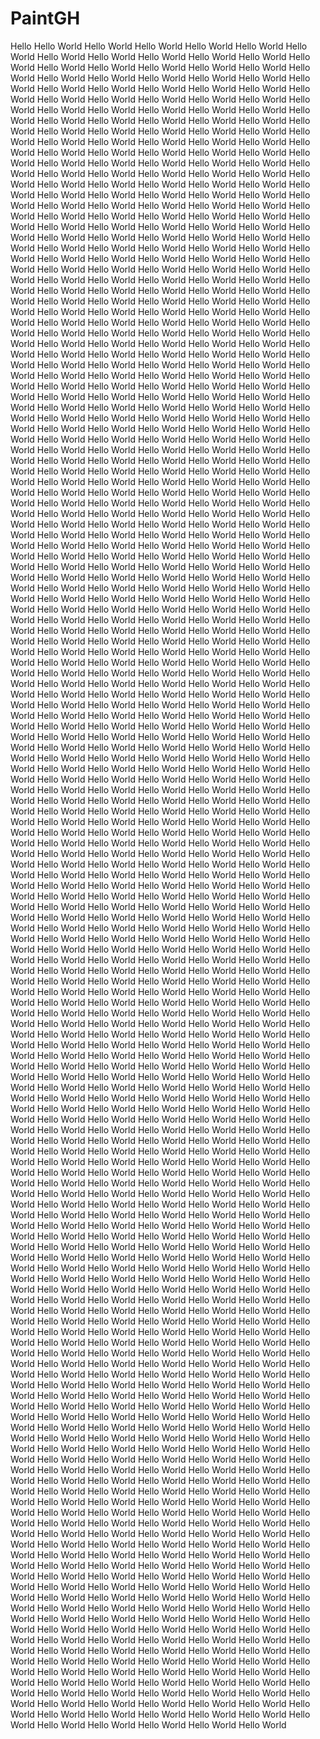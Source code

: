 # PaintGH
Hello
Hello World
Hello World
Hello World
Hello World
Hello World
Hello World
Hello World
Hello World
Hello World
Hello World
Hello World
Hello World
Hello World
Hello World
Hello World
Hello World
Hello World
Hello World
Hello World
Hello World
Hello World
Hello World
Hello World
Hello World
Hello World
Hello World
Hello World
Hello World
Hello World
Hello World
Hello World
Hello World
Hello World
Hello World
Hello World
Hello World
Hello World
Hello World
Hello World
Hello World
Hello World
Hello World
Hello World
Hello World
Hello World
Hello World
Hello World
Hello World
Hello World
Hello World
Hello World
Hello World
Hello World
Hello World
Hello World
Hello World
Hello World
Hello World
Hello World
Hello World
Hello World
Hello World
Hello World
Hello World
Hello World
Hello World
Hello World
Hello World
Hello World
Hello World
Hello World
Hello World
Hello World
Hello World
Hello World
Hello World
Hello World
Hello World
Hello World
Hello World
Hello World
Hello World
Hello World
Hello World
Hello World
Hello World
Hello World
Hello World
Hello World
Hello World
Hello World
Hello World
Hello World
Hello World
Hello World
Hello World
Hello World
Hello World
Hello World
Hello World
Hello World
Hello World
Hello World
Hello World
Hello World
Hello World
Hello World
Hello World
Hello World
Hello World
Hello World
Hello World
Hello World
Hello World
Hello World
Hello World
Hello World
Hello World
Hello World
Hello World
Hello World
Hello World
Hello World
Hello World
Hello World
Hello World
Hello World
Hello World
Hello World
Hello World
Hello World
Hello World
Hello World
Hello World
Hello World
Hello World
Hello World
Hello World
Hello World
Hello World
Hello World
Hello World
Hello World
Hello World
Hello World
Hello World
Hello World
Hello World
Hello World
Hello World
Hello World
Hello World
Hello World
Hello World
Hello World
Hello World
Hello World
Hello World
Hello World
Hello World
Hello World
Hello World
Hello World
Hello World
Hello World
Hello World
Hello World
Hello World
Hello World
Hello World
Hello World
Hello World
Hello World
Hello World
Hello World
Hello World
Hello World
Hello World
Hello World
Hello World
Hello World
Hello World
Hello World
Hello World
Hello World
Hello World
Hello World
Hello World
Hello World
Hello World
Hello World
Hello World
Hello World
Hello World
Hello World
Hello World
Hello World
Hello World
Hello World
Hello World
Hello World
Hello World
Hello World
Hello World
Hello World
Hello World
Hello World
Hello World
Hello World
Hello World
Hello World
Hello World
Hello World
Hello World
Hello World
Hello World
Hello World
Hello World
Hello World
Hello World
Hello World
Hello World
Hello World
Hello World
Hello World
Hello World
Hello World
Hello World
Hello World
Hello World
Hello World
Hello World
Hello World
Hello World
Hello World
Hello World
Hello World
Hello World
Hello World
Hello World
Hello World
Hello World
Hello World
Hello World
Hello World
Hello World
Hello World
Hello World
Hello World
Hello World
Hello World
Hello World
Hello World
Hello World
Hello World
Hello World
Hello World
Hello World
Hello World
Hello World
Hello World
Hello World
Hello World
Hello World
Hello World
Hello World
Hello World
Hello World
Hello World
Hello World
Hello World
Hello World
Hello World
Hello World
Hello World
Hello World
Hello World
Hello World
Hello World
Hello World
Hello World
Hello World
Hello World
Hello World
Hello World
Hello World
Hello World
Hello World
Hello World
Hello World
Hello World
Hello World
Hello World
Hello World
Hello World
Hello World
Hello World
Hello World
Hello World
Hello World
Hello World
Hello World
Hello World
Hello World
Hello World
Hello World
Hello World
Hello World
Hello World
Hello World
Hello World
Hello World
Hello World
Hello World
Hello World
Hello World
Hello World
Hello World
Hello World
Hello World
Hello World
Hello World
Hello World
Hello World
Hello World
Hello World
Hello World
Hello World
Hello World
Hello World
Hello World
Hello World
Hello World
Hello World
Hello World
Hello World
Hello World
Hello World
Hello World
Hello World
Hello World
Hello World
Hello World
Hello World
Hello World
Hello World
Hello World
Hello World
Hello World
Hello World
Hello World
Hello World
Hello World
Hello World
Hello World
Hello World
Hello World
Hello World
Hello World
Hello World
Hello World
Hello World
Hello World
Hello World
Hello World
Hello World
Hello World
Hello World
Hello World
Hello World
Hello World
Hello World
Hello World
Hello World
Hello World
Hello World
Hello World
Hello World
Hello World
Hello World
Hello World
Hello World
Hello World
Hello World
Hello World
Hello World
Hello World
Hello World
Hello World
Hello World
Hello World
Hello World
Hello World
Hello World
Hello World
Hello World
Hello World
Hello World
Hello World
Hello World
Hello World
Hello World
Hello World
Hello World
Hello World
Hello World
Hello World
Hello World
Hello World
Hello World
Hello World
Hello World
Hello World
Hello World
Hello World
Hello World
Hello World
Hello World
Hello World
Hello World
Hello World
Hello World
Hello World
Hello World
Hello World
Hello World
Hello World
Hello World
Hello World
Hello World
Hello World
Hello World
Hello World
Hello World
Hello World
Hello World
Hello World
Hello World
Hello World
Hello World
Hello World
Hello World
Hello World
Hello World
Hello World
Hello World
Hello World
Hello World
Hello World
Hello World
Hello World
Hello World
Hello World
Hello World
Hello World
Hello World
Hello World
Hello World
Hello World
Hello World
Hello World
Hello World
Hello World
Hello World
Hello World
Hello World
Hello World
Hello World
Hello World
Hello World
Hello World
Hello World
Hello World
Hello World
Hello World
Hello World
Hello World
Hello World
Hello World
Hello World
Hello World
Hello World
Hello World
Hello World
Hello World
Hello World
Hello World
Hello World
Hello World
Hello World
Hello World
Hello World
Hello World
Hello World
Hello World
Hello World
Hello World
Hello World
Hello World
Hello World
Hello World
Hello World
Hello World
Hello World
Hello World
Hello World
Hello World
Hello World
Hello World
Hello World
Hello World
Hello World
Hello World
Hello World
Hello World
Hello World
Hello World
Hello World
Hello World
Hello World
Hello World
Hello World
Hello World
Hello World
Hello World
Hello World
Hello World
Hello World
Hello World
Hello World
Hello World
Hello World
Hello World
Hello World
Hello World
Hello World
Hello World
Hello World
Hello World
Hello World
Hello World
Hello World
Hello World
Hello World
Hello World
Hello World
Hello World
Hello World
Hello World
Hello World
Hello World
Hello World
Hello World
Hello World
Hello World
Hello World
Hello World
Hello World
Hello World
Hello World
Hello World
Hello World
Hello World
Hello World
Hello World
Hello World
Hello World
Hello World
Hello World
Hello World
Hello World
Hello World
Hello World
Hello World
Hello World
Hello World
Hello World
Hello World
Hello World
Hello World
Hello World
Hello World
Hello World
Hello World
Hello World
Hello World
Hello World
Hello World
Hello World
Hello World
Hello World
Hello World
Hello World
Hello World
Hello World
Hello World
Hello World
Hello World
Hello World
Hello World
Hello World
Hello World
Hello World
Hello World
Hello World
Hello World
Hello World
Hello World
Hello World
Hello World
Hello World
Hello World
Hello World
Hello World
Hello World
Hello World
Hello World
Hello World
Hello World
Hello World
Hello World
Hello World
Hello World
Hello World
Hello World
Hello World
Hello World
Hello World
Hello World
Hello World
Hello World
Hello World
Hello World
Hello World
Hello World
Hello World
Hello World
Hello World
Hello World
Hello World
Hello World
Hello World
Hello World
Hello World
Hello World
Hello World
Hello World
Hello World
Hello World
Hello World
Hello World
Hello World
Hello World
Hello World
Hello World
Hello World
Hello World
Hello World
Hello World
Hello World
Hello World
Hello World
Hello World
Hello World
Hello World
Hello World
Hello World
Hello World
Hello World
Hello World
Hello World
Hello World
Hello World
Hello World
Hello World
Hello World
Hello World
Hello World
Hello World
Hello World
Hello World
Hello World
Hello World
Hello World
Hello World
Hello World
Hello World
Hello World
Hello World
Hello World
Hello World
Hello World
Hello World
Hello World
Hello World
Hello World
Hello World
Hello World
Hello World
Hello World
Hello World
Hello World
Hello World
Hello World
Hello World
Hello World
Hello World
Hello World
Hello World
Hello World
Hello World
Hello World
Hello World
Hello World
Hello World
Hello World
Hello World
Hello World
Hello World
Hello World
Hello World
Hello World
Hello World
Hello World
Hello World
Hello World
Hello World
Hello World
Hello World
Hello World
Hello World
Hello World
Hello World
Hello World
Hello World
Hello World
Hello World
Hello World
Hello World
Hello World
Hello World
Hello World
Hello World
Hello World
Hello World
Hello World
Hello World
Hello World
Hello World
Hello World
Hello World
Hello World
Hello World
Hello World
Hello World
Hello World
Hello World
Hello World
Hello World
Hello World
Hello World
Hello World
Hello World
Hello World
Hello World
Hello World
Hello World
Hello World
Hello World
Hello World
Hello World
Hello World
Hello World
Hello World
Hello World
Hello World
Hello World
Hello World
Hello World
Hello World
Hello World
Hello World
Hello World
Hello World
Hello World
Hello World
Hello World
Hello World
Hello World
Hello World
Hello World
Hello World
Hello World
Hello World
Hello World
Hello World
Hello World
Hello World
Hello World
Hello World
Hello World
Hello World
Hello World
Hello World
Hello World
Hello World
Hello World
Hello World
Hello World
Hello World
Hello World
Hello World
Hello World
Hello World
Hello World
Hello World
Hello World
Hello World
Hello World
Hello World
Hello World
Hello World
Hello World
Hello World
Hello World
Hello World
Hello World
Hello World
Hello World
Hello World
Hello World
Hello World
Hello World
Hello World
Hello World
Hello World
Hello World
Hello World
Hello World
Hello World
Hello World
Hello World
Hello World
Hello World
Hello World
Hello World
Hello World
Hello World
Hello World
Hello World
Hello World
Hello World
Hello World
Hello World
Hello World
Hello World
Hello World
Hello World
Hello World
Hello World
Hello World
Hello World
Hello World
Hello World
Hello World
Hello World
Hello World
Hello World
Hello World
Hello World
Hello World
Hello World
Hello World
Hello World
Hello World
Hello World
Hello World
Hello World
Hello World
Hello World
Hello World
Hello World
Hello World
Hello World
Hello World
Hello World
Hello World
Hello World
Hello World
Hello World
Hello World
Hello World
Hello World
Hello World
Hello World
Hello World
Hello World
Hello World
Hello World
Hello World
Hello World
Hello World
Hello World
Hello World
Hello World
Hello World
Hello World
Hello World
Hello World
Hello World
Hello World
Hello World
Hello World
Hello World
Hello World
Hello World
Hello World
Hello World
Hello World
Hello World
Hello World
Hello World
Hello World
Hello World
Hello World
Hello World
Hello World
Hello World
Hello World
Hello World
Hello World
Hello World
Hello World
Hello World
Hello World
Hello World
Hello World
Hello World
Hello World
Hello World
Hello World
Hello World
Hello World
Hello World
Hello World
Hello World
Hello World
Hello World
Hello World
Hello World
Hello World
Hello World
Hello World
